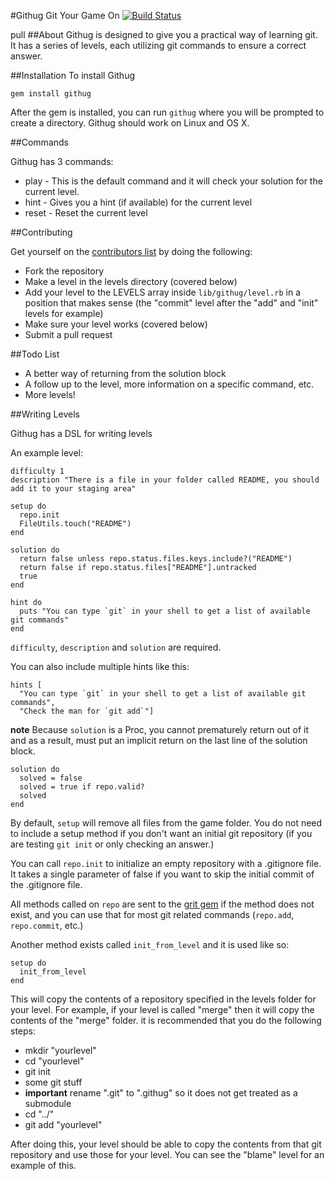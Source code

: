 #Githug
Git Your Game On [![Build Status](https://secure.travis-ci.org/Gazler/githug.png?branch=master)](http://travis-ci.org/Gazler/githug)

pull
##About
Githug is designed to give you a practical way of learning git.  It has a series of levels, each utilizing git commands to ensure a correct answer.

##Installation
To install Githug

    gem install githug

After the gem is installed, you can run `githug` where you will be prompted to create a directory.  Githug should work on Linux and OS X.

##Commands

Githug has 3 commands:

 * play - This is the default command and it will check your solution for the current level.
 * hint - Gives you a hint (if available) for the current level
 * reset - Reset the current level


##Contributing

 Get yourself on the [contributors list](https://github.com/Gazler/githug/contributors) by doing the following:

 * Fork the repository
 * Make a level in the levels directory (covered below)
 * Add your level to the LEVELS array inside `lib/githug/level.rb` in a position that makes sense (the "commit" level after the "add" and "init" levels for example)
 * Make sure your level works (covered below)
 * Submit a pull request

##Todo List

 * A better way of returning from the solution block
 * A follow up to the level, more information on a specific command, etc.
 * More levels!

##Writing Levels

Githug has a DSL for writing levels

An example level:

    difficulty 1
    description "There is a file in your folder called README, you should add it to your staging area"

    setup do
      repo.init
      FileUtils.touch("README")
    end

    solution do
      return false unless repo.status.files.keys.include?("README")
      return false if repo.status.files["README"].untracked
      true
    end

    hint do
      puts "You can type `git` in your shell to get a list of available git commands"
    end

 `difficulty`, `description` and `solution` are required.

You can also include multiple hints like this:

    hints [
      "You can type `git` in your shell to get a list of available git commands",
      "Check the man for `git add`"]

 **note** Because `solution` is a Proc, you cannot prematurely return out of it and as a result, must put an implicit return on the last line of the solution block.


    solution do
      solved = false
      solved = true if repo.valid?
      solved
    end

 By default, `setup` will remove all files from the game folder.  You do not need to include a setup method if you don't want an initial git repository (if you are testing `git init` or only checking an answer.)
 
 You can call `repo.init` to initialize an empty repository with a .gitignore file. It takes a single parameter of false if you want to skip the initial commit of the .gitignore file.

 All methods called on `repo` are sent to the [grit gem](https://github.com/mojombo/grit) if the method does not exist, and you can use that for most git related commands (`repo.add`, `repo.commit`, etc.)


Another method exists called `init_from_level` and it is used like so:

    setup do
      init_from_level
    end

This will copy the contents of a repository specified in the levels folder for your level.  For example, if your level is called "merge" then it will copy the contents of the "merge" folder.  it is recommended that you do the following steps:

 * mkdir "yourlevel"
 * cd "yourlevel"
 * git init
 * some git stuff
 * **important** rename ".git" to ".githug" so it does not get treated as a submodule
 * cd "../"
 * git add "yourlevel"

After doing this, your level should be able to copy the contents from that git repository and use those for your level.  You can see the "blame" level for an example of this.
